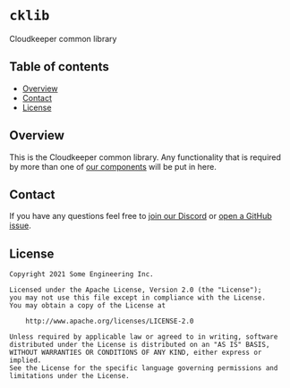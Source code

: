 # `cklib`
Cloudkeeper common library


## Table of contents

* [Overview](#overview)
* [Contact](#contact)
* [License](#license)


## Overview
This is the Cloudkeeper common library. Any functionality that is required by more than one of [our components](https://github.com/someengineering/cloudkeeper#component-list) will
be put in here.

## Contact
If you have any questions feel free to [join our Discord](https://discord.gg/3G3sX6y3bt) or [open a GitHub issue](https://github.com/someengineering/cloudkeeper/issues/new).


## License
```
Copyright 2021 Some Engineering Inc.

Licensed under the Apache License, Version 2.0 (the "License");
you may not use this file except in compliance with the License.
You may obtain a copy of the License at

    http://www.apache.org/licenses/LICENSE-2.0

Unless required by applicable law or agreed to in writing, software
distributed under the License is distributed on an "AS IS" BASIS,
WITHOUT WARRANTIES OR CONDITIONS OF ANY KIND, either express or implied.
See the License for the specific language governing permissions and
limitations under the License.
```
